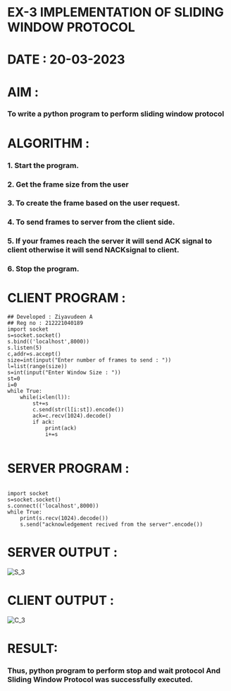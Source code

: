 # EX-3 IMPLEMENTATION OF SLIDING WINDOW PROTOCOL

# DATE : 20-03-2023


# AIM :
### To write a python program to perform sliding window protocol

# ALGORITHM :
### 1. Start the program.
### 2. Get the frame size from the user
### 3. To create the frame based on the user request.
### 4. To send frames to server from the client side.
### 5. If your frames reach the server it will send ACK signal to client otherwise it will send NACKsignal to client.
### 6. Stop the program.



# CLIENT PROGRAM :
```PY
## Developed : Ziyavudeen A
## Reg no : 212221040189
import socket
s=socket.socket()
s.bind(('localhost',8000))
s.listen(5)
c,addr=s.accept()
size=int(input("Enter number of frames to send : "))
l=list(range(size))
s=int(input("Enter Window Size : "))
st=0
i=0
while True:
    while(i<len(l)):
        st+=s
        c.send(str(l[i:st]).encode())
        ack=c.recv(1024).decode()
        if ack:
            print(ack)
            i+=s


```
# SERVER PROGRAM :
```PY

import socket
s=socket.socket()
s.connect(('localhost',8000))
while True:
    print(s.recv(1024).decode())
    s.send("acknowledgement recived from the server".encode())

```




# SERVER OUTPUT :
![S_3](https://github.com/Javith-farkhan/EX-3/assets/94296805/692d95b4-60a1-40e1-961d-5c4c33af5721)

# CLIENT OUTPUT : 
![C_3](https://github.com/Javith-farkhan/EX-3/assets/94296805/b0d746b8-3a2b-4cd0-86ed-225a124af8ba)




# RESULT:
### Thus, python program to perform stop and wait protocol And Sliding Window Protocol was successfully executed.


